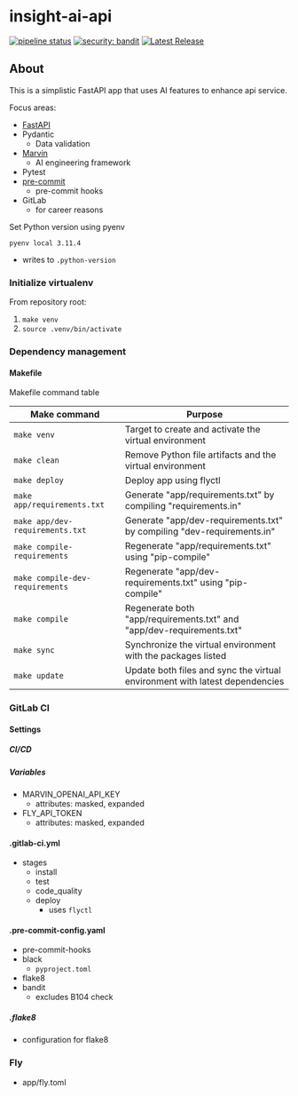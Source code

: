 # insight-ai-api

[![pipeline status](https://gitlab.com/johndutchover/insight-ai-api/badges/main/pipeline.svg)](https://gitlab.com/johndutchover/insight-ai-api/-/commits/main)
[![security: bandit](https://img.shields.io/badge/security-bandit-yellow.svg)](https://github.com/PyCQA/bandit)
[![Latest Release](https://gitlab.com/johndutchover/insight-ai-api/-/badges/release.svg)](https://gitlab.com/johndutchover/insight-ai-api/-/releases)

## About

This is a simplistic FastAPI app that uses AI features to enhance api service.

Focus areas:

- [FastAPI](https://github.com/tiangolo/fastapi)
- Pydantic
    - Data validation
- [Marvin](https://github.com/prefecthq/marvin)
    - AI engineering framework
- Pytest
- [pre-commit](https://github.com/pre-commit/pre-commit)
    - pre-commit hooks
- GitLab
    - for career reasons

Set Python version using pyenv

`pyenv local 3.11.4`

- writes to `.python-version`

### Initialize virtualenv

From repository root:

1. `make venv`
2. `source .venv/bin/activate`

### Dependency management

#### Makefile

Makefile command table

| Make command                    | Purpose                                                                     |
|---------------------------------|-----------------------------------------------------------------------------|
| `make venv`                     | Target to create and activate the virtual environment                       |
| `make clean`                    | Remove Python file artifacts and the virtual environment                    |
| `make deploy`                   | Deploy app using flyctl                                                     |
| `make app/requirements.txt`     | Generate "app/requirements.txt" by compiling "requirements.in"              |
| `make app/dev-requirements.txt` | Generate "app/dev-requirements.txt" by compiling "dev-requirements.in"      |
| `make compile-requirements`     | Regenerate "app/requirements.txt" using "pip-compile"                       |
| `make compile-dev-requirements` | Regenerate "app/dev-requirements.txt" using "pip-compile"                   |
| `make compile`                  | Regenerate both "app/requirements.txt" and "app/dev-requirements.txt"       |
| `make sync`                     | Synchronize the virtual environment with the packages listed                |
| `make update`                   | Update both files and sync the virtual environment with latest dependencies |

### GitLab CI

#### Settings

##### CI/CD

##### Variables

- MARVIN_OPENAI_API_KEY
    - attributes: masked, expanded
- FLY_API_TOKEN
    - attributes: masked, expanded

#### .gitlab-ci.yml

- stages
    - install
    - test
    - code_quality
    - deploy
        - uses `flyctl`

#### .pre-commit-config.yaml

- pre-commit-hooks
- black
    - `pyproject.toml`
- flake8
- bandit
    - excludes B104 check

##### .flake8

- configuration for flake8

### Fly

- app/fly.toml

